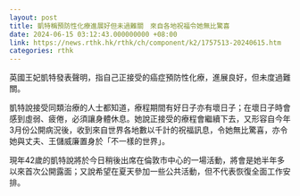 ```yaml
---
layout: post
title: 凱特稱預防性化療進展好但未過難關　來自各地祝福令她無比驚喜
date: 2024-06-15 03:12:43.000000000 +08:00
link: https://news.rthk.hk/rthk/ch/component/k2/1757513-20240615.htm
categories: rthk
---
```


英國王妃凱特發表聲明，指自己正接受的癌症預防性化療，進展良好，但未度過難關。

凱特說接受同類治療的人士都知道，療程期間有好日子亦有壞日子；在壞日子時會感到虛弱、疲倦，必須讓身體休息。她說正接受的療程會繼續下去，又形容自今年3月份公開病況後，收到來自世界各地數以千計的祝福訊息，令她無比驚喜，亦令她與丈夫、王儲威廉置身於「不一樣的世界」。

現年42歲的凱特說將於今日稍後出席在倫敦市中心的一場活動，將會是她半年多以來首次公開露面；又說希望在夏天參加一些公共活動，但不代表恢復全面工作安排。

